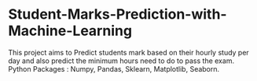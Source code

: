 # Student-Marks-Prediction-with-Machine-Learning
 This project aims to Predict students mark based on their hourly study per day and also predict the minimum hours need to do to pass the exam. Python Packages : Numpy, Pandas, Sklearn, Matplotlib, Seaborn.
